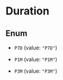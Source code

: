 

# Duration

## Enum


* `P7D` (value: `"P7D"`)

* `P1M` (value: `"P1M"`)

* `P3M` (value: `"P3M"`)



